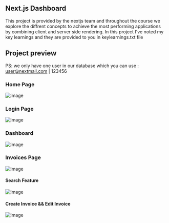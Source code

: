 ## Next.js Dashboard


This project is provided by the nextjs team and throughout the course we explore the diffrent concepts to achieve the most performing applications by combining client and server side rendering.
In this project I've noted my key learnings and they are provided to you in keylearnings.txt file 

## Project preview 

PS: we only have one user in our database which you can use : user@nextmail.com | 123456

### Home Page

![image](https://github.com/YossraBah/Invoice-management/assets/100873601/1c7b2a27-d955-4cd7-97ed-18061e7688de)

### Login Page

![image](https://github.com/YossraBah/Invoice-management/assets/100873601/a44e62dc-b4b0-446d-8705-ce387dea4a48)


### Dashboard

![image](https://github.com/YossraBah/Invoice-management/assets/100873601/c1983a8e-836c-4eb9-a642-ef7fe927ce95)

### Invoices Page 

![image](https://github.com/YossraBah/Invoice-management/assets/100873601/2e2625c2-f5ec-409d-9527-39331335b980)

#### Search Feature 

![image](https://github.com/YossraBah/Invoice-management/assets/100873601/362ae899-ef7f-4053-9f75-598189fda862)

#### Create Invoice && Edit Invoice

![image](https://github.com/YossraBah/Invoice-management/assets/100873601/e2a7ef91-082b-4cf0-bcf9-ba8f1585dcd8)


